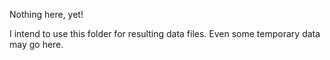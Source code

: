 Nothing here, yet!

I intend to use this folder for resulting data files. Even some temporary data may go here.
